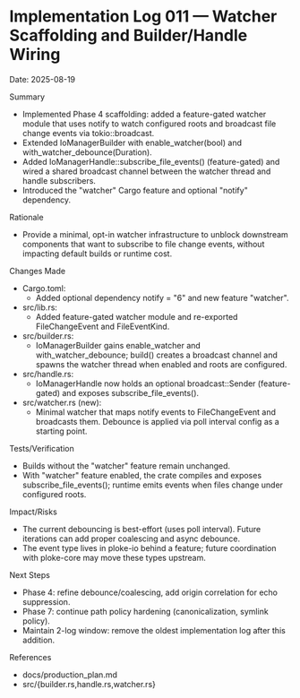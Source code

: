 # Implementation Log 011 — Watcher Scaffolding and Builder/Handle Wiring

Date: 2025-08-19

Summary
- Implemented Phase 4 scaffolding: added a feature-gated watcher module that uses notify to watch configured roots and broadcast file change events via tokio::broadcast.
- Extended IoManagerBuilder with enable_watcher(bool) and with_watcher_debounce(Duration).
- Added IoManagerHandle::subscribe_file_events() (feature-gated) and wired a shared broadcast channel between the watcher thread and handle subscribers.
- Introduced the "watcher" Cargo feature and optional "notify" dependency.

Rationale
- Provide a minimal, opt-in watcher infrastructure to unblock downstream components that want to subscribe to file change events, without impacting default builds or runtime cost.

Changes Made
- Cargo.toml:
  - Added optional dependency notify = "6" and new feature "watcher".
- src/lib.rs:
  - Added feature-gated watcher module and re-exported FileChangeEvent and FileEventKind.
- src/builder.rs:
  - IoManagerBuilder gains enable_watcher and with_watcher_debounce; build() creates a broadcast channel and spawns the watcher thread when enabled and roots are configured.
- src/handle.rs:
  - IoManagerHandle now holds an optional broadcast::Sender<FileChangeEvent> (feature-gated) and exposes subscribe_file_events().
- src/watcher.rs (new):
  - Minimal watcher that maps notify events to FileChangeEvent and broadcasts them. Debounce is applied via poll interval config as a starting point.

Tests/Verification
- Builds without the "watcher" feature remain unchanged.
- With "watcher" feature enabled, the crate compiles and exposes subscribe_file_events(); runtime emits events when files change under configured roots.

Impact/Risks
- The current debouncing is best-effort (uses poll interval). Future iterations can add proper coalescing and async debounce.
- The event type lives in ploke-io behind a feature; future coordination with ploke-core may move these types upstream.

Next Steps
- Phase 4: refine debounce/coalescing, add origin correlation for echo suppression.
- Phase 7: continue path policy hardening (canonicalization, symlink policy).
- Maintain 2-log window: remove the oldest implementation log after this addition.

References
- docs/production_plan.md
- src/{builder.rs,handle.rs,watcher.rs}
